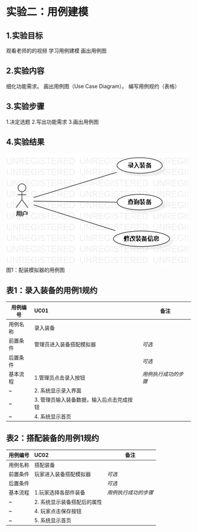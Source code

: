 # 实验二：用例建模

## 1.实验目标
观看老师的的视频
学习用例建模
画出用例图


## 2.实验内容
细化功能需求。
画出用例图（Use Case Diagram）。
编写用例规约（表格）


## 3.实验步骤
1.决定选题
2.写出功能需求
3.画出用例图


## 4.实验结果
![实验二用例图](./UseCaseDiagram1.jpg)
图1：配装模拟器的用例图
## 表1：录入装备的用例1规约  

用例编号  | UC01 | 备注  
-|:-|-  
用例名称  | 录入装备  |   
前置条件  | 管理员进入装备搭配模拟器    | *可选*   
后置条件  |      | *可选*   
基本流程  | 1.管理员点击录入按钮  |*用例执行成功的步骤*    
~| 2. 系统显示录入界面 |   
~| 3. 管理员输入装备数据，输入后点击完成按钮 |   
~| 4. 系统显示首页  |   
## 表2：搭配装备的用例1规约  
用例编号  | UC02 | 备注  
-|:-|-  
用例名称  | 搭配装备  |   
前置条件  | 玩家进入装备搭配模拟器    | *可选*   
后置条件  |      | *可选*   
基本流程  | 1.玩家选择各部件装备  |*用例执行成功的步骤*    
~| 2. 系统显示装备搭配后的属性 |   
~| 4. 玩家点击保存按钮 |   
~| 5. 系统显示首页  |   

